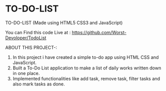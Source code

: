 # TO-DO-LIST

TO-DO-LIST (Made using HTML5 CSS3 and JavaScript)

You can Find this code Live at : https://github.com/Worst-Devoloper/TodoList

ABOUT THIS PROJECT-:

  1. In this project i have created a simple to-do app using HTML CSS and JavaScript.
  2. Built a To-Do List application to make a list of daily works written down in one place.
  3. Implemented functionalities like add task, remove task, filter tasks and also mark tasks as done.
 
